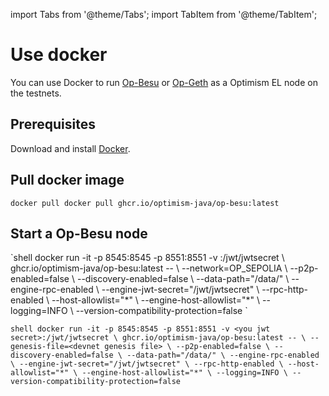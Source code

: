 import Tabs from '@theme/Tabs'; import TabItem from '@theme/TabItem';

# Use docker

You can use Docker to run [Op-Besu](https://github.com/optimism-java/op-besu) or [Op-Geth](https://github.com/ethereum-optimism/op-geth) as a Optimism EL node on the testnets.

## Prerequisites

Download and install [Docker](https://www.docker.com/products/docker-desktop).

## Pull docker image

```shell
docker pull docker pull ghcr.io/optimism-java/op-besu:latest
```

## Start a Op-Besu node

<Tabs>
  <TabItem value="op sepolia" label="op sepolia" default>
`shell docker run -it -p 8545:8545 -p 8551:8551 -v <you jwt secret>:/jwt/jwtsecret \ ghcr.io/optimism-java/op-besu:latest -- \ --network=OP_SEPOLIA \ --p2p-enabled=false \ --discovery-enabled=false \ --data-path="/data/" \ --engine-rpc-enabled \ --engine-jwt-secret="/jwt/jwtsecret" \ --rpc-http-enabled \ --host-allowlist="*" \ --engine-host-allowlist="*" \ --logging=INFO \ --version-compatibility-protection=false `

</TabItem>

<TabItem value="devnet or other" label="devnet or other">

`shell docker run -it -p 8545:8545 -p 8551:8551 -v <you jwt secret>:/jwt/jwtsecret \ ghcr.io/optimism-java/op-besu:latest -- \ --genesis-file=<devnet genesis file> \ --p2p-enabled=false \ --discovery-enabled=false \ --data-path="/data/" \ --engine-rpc-enabled \ --engine-jwt-secret="/jwt/jwtsecret" \ --rpc-http-enabled \ --host-allowlist="*" \ --engine-host-allowlist="*" \ --logging=INFO \ --version-compatibility-protection=false `

</TabItem>
</Tabs>
